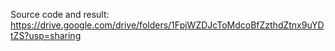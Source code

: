 Source code and result: https://drive.google.com/drive/folders/1FpjWZDJcToMdcoBfZzthdZtnx9uYDtZS?usp=sharing